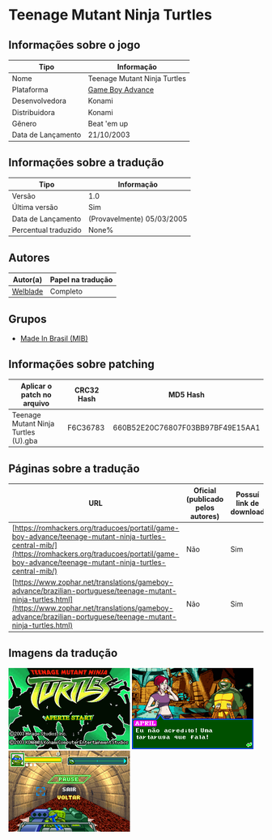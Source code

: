 # Teenage Mutant Ninja Turtles

## Informações sobre o jogo

| Tipo | Informação |
| ----------- | ----------- |
| Nome | Teenage Mutant Ninja Turtles |
| Plataforma | [Game Boy Advance](../) |
| Desenvolvedora | Konami |
| Distribuidora | Konami |
| Gênero | Beat 'em up |
| Data de Lançamento | 21/10/2003 |

## Informações sobre a tradução

| Tipo | Informação |
| ----------- | ----------- |
| Versão | 1\.0 |
| Última versão | Sim |
| Data de Lançamento | (Provavelmente) 05/03/2005 |
| Percentual traduzido | None% |

## Autores

| Autor(a) | Papel na tradução |
| ----------- | ----------- |
| [Welblade](../../../autores/welblade/) | Completo |

## Grupos

* [Made In Brasil \(MIB\)](../../../grupos/made-in-brasil-mib/)

## Informações sobre patching

| Aplicar o patch no arquivo | CRC32 Hash | MD5 Hash |
| ----------- | ----------- | ----------- |
| Teenage Mutant Ninja Turtles \(U\)\.gba | F6C36783 | 660B52E20C76807F03BB97BF49E15AA1 |

## Páginas sobre a tradução

| URL | Oficial (publicado pelos autores) | Possuí link de download |
| ----------- | ----------- | ----------- |
| [https://romhackers.org/traducoes/portatil/game-boy-advance/teenage-mutant-ninja-turtles-central-mib/](https://romhackers.org/traducoes/portatil/game-boy-advance/teenage-mutant-ninja-turtles-central-mib/) | Não | Sim |
| [https://www.zophar.net/translations/gameboy-advance/brazilian-portuguese/teenage-mutant-ninja-turtles.html](https://www.zophar.net/translations/gameboy-advance/brazilian-portuguese/teenage-mutant-ninja-turtles.html) | Não | Sim |

## Imagens da tradução

![Imagem de exemplo da tradução 1](1.png)
![Imagem de exemplo da tradução 2](2.png)
![Imagem de exemplo da tradução 3](3.png)